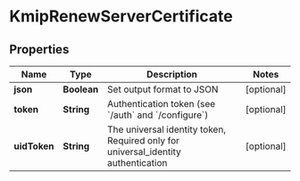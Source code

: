 

# KmipRenewServerCertificate


## Properties

| Name | Type | Description | Notes |
|------------ | ------------- | ------------- | -------------|
|**json** | **Boolean** | Set output format to JSON |  [optional] |
|**token** | **String** | Authentication token (see &#x60;/auth&#x60; and &#x60;/configure&#x60;) |  [optional] |
|**uidToken** | **String** | The universal identity token, Required only for universal_identity authentication |  [optional] |



